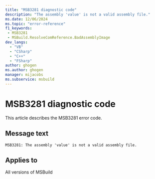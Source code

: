 ```yaml
---
title: "MSB3281 diagnostic code"
description: "The assembly 'value' is not a valid assembly file."
ms.date: 12/06/2024
ms.topic: "error-reference"
f1_keywords:
 - MSB3281
 - MSBuild.ResolveComReference.BadAssemblyImage
dev_langs:
  - "VB"
  - "CSharp"
  - "C++"
  - "FSharp"
author: ghogen
ms.author: ghogen
manager: mijacobs
ms.subservice: msbuild
---
```


# MSB3281 diagnostic code

<!-- :::ErrorDefinitionDescription::: -->
<!-- :::editable-content name="introDescription"::: -->
This article describes the MSB3281 error code.
<!-- :::editable-content-end::: -->

## Message text

`MSB3281: The assembly 'value' is not a valid assembly file.`

<!-- :::editable-content name="postOutputDescription"::: -->
<!--
{StrBegin="MSB3281: "}
-->
<!-- :::editable-content-end::: -->
<!-- :::ErrorDefinitionDescription-end::: -->

## Applies to

All versions of MSBuild
